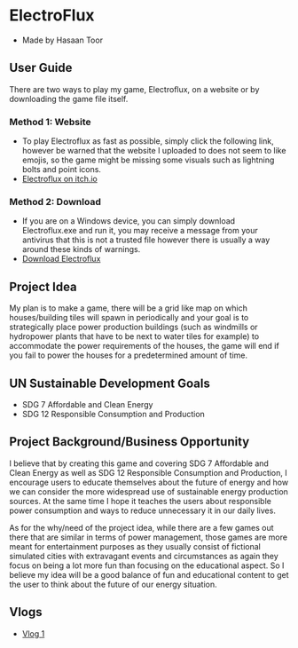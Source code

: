 # ElectroFlux
* Made by Hasaan Toor

## User Guide
There are two ways to play my game, Electroflux, on a website or by downloading the game file itself.

### Method 1: Website
- To play Electroflux as fast as possible, simply click the following link, however be warned that the website I uploaded to does not seem to like emojis, so the game might be missing some visuals such as lightning bolts and point icons.
- [Electroflux on itch.io](https://toors.itch.io/electroflux)

### Method 2: Download
- If you are on a Windows device, you can simply download Electroflux.exe and run it, you may receive a message from your antivirus that this is not a trusted file however there is usually a way around these kinds of warnings.
- [Download Electroflux](https://github.com/HasaanToor/Electroflux/blob/main/Electroflux.exe "download")

## Project Idea
My plan is to make a game, there will be a grid like map on which houses/building tiles will spawn in periodically and your goal is to strategically place power production buildings (such as windmills or hydropower plants that have to be next to water tiles for example) to accommodate the power requirements of the houses, the game will end if you fail to power the houses for a predetermined amount of time.

## UN Sustainable Development Goals
* SDG 7 Affordable and Clean Energy
* SDG 12 Responsible Consumption and Production

## Project Background/Business Opportunity
I believe that by creating this game and covering SDG 7 Affordable and Clean Energy as well as SDG 12 Responsible Consumption and Production, I encourage users to educate themselves about the future of energy and how we can consider the more widespread use of sustainable energy production sources. At the same time I hope it teaches the users about responsible power consumption and ways to reduce unnecessary it in our daily lives. 

As for the why/need of the project idea, while there are a few games out there that are similar in terms of power management, those games are more meant for entertainment purposes as they usually consist of fictional simulated cities with extravagant events and circumstances as again they focus on being a lot more fun than focusing on the educational aspect. So I believe my idea will be a good balance of fun and educational content to get the user to think about the future of our energy situation.

## Vlogs
* [Vlog 1](https://www.youtube.com/watch?v=Sjh5V35J60k)
